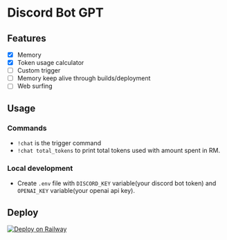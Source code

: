 # Discord Bot GPT

## Features
- [x] Memory
- [x] Token usage calculator
- [ ] Custom trigger
- [ ] Memory keep alive through builds/deployment
- [ ] Web surfing

## Usage

### Commands
- `!chat` is the trigger command
- `!chat total_tokens` to print total tokens used with amount spent in RM.

### Local development
- Create `.env` file with `DISCORD_KEY` variable(your discord bot token) and `OPENAI_KEY` variable(your openai api key).

## Deploy
[![Deploy on Railway](https://railway.app/button.svg)](https://railway.app/template/wIUjNC?referralCode=E44ptv)